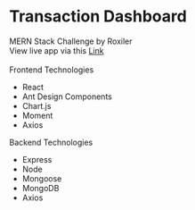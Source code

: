 # Transaction Dashboard
MERN Stack Challenge by Roxiler
<br/>
View live app via this [Link](https://s3.amazonaws.com/roxiler.com/product_transaction.json/)
<br/>
<br/>
Frontend Technologies
- React
- Ant Design Components
- Chart.js
- Moment
- Axios

Backend Technologies
- Express
- Node
- Mongoose
- MongoDB
- Axios

